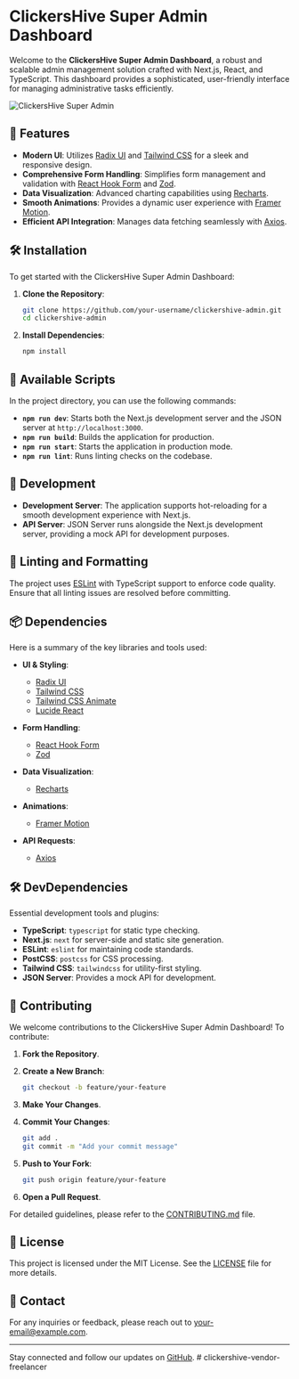 # ClickersHive Super Admin Dashboard

Welcome to the **ClickersHive Super Admin Dashboard**, a robust and scalable admin management solution crafted with Next.js, React, and TypeScript. This dashboard provides a sophisticated, user-friendly interface for managing administrative tasks efficiently.

![ClickersHive Super Admin](https://imgs.search.brave.com/RCmp1Ho0VDrBFv0huz3txczqcopY86YVM9T6bsK_PrQ/rs:fit:860:0:0:0/g:ce/aHR0cHM6Ly90YWls/a2l0cy5jb20vX2lw/eC9fL3NoYWRjbnVp/LWNvbXBvbmVudHMt/Mi5wbmc)

## 🚀 Features

- **Modern UI**: Utilizes [Radix UI](https://radix-ui.com/docs/primitives/overview-introduction) and [Tailwind CSS](https://tailwindcss.com/docs) for a sleek and responsive design.
- **Comprehensive Form Handling**: Simplifies form management and validation with [React Hook Form](https://react-hook-form.com/) and [Zod](https://zod.dev/).
- **Data Visualization**: Advanced charting capabilities using [Recharts](https://recharts.org/en-US).
- **Smooth Animations**: Provides a dynamic user experience with [Framer Motion](https://www.framer.com/api/motion/).
- **Efficient API Integration**: Manages data fetching seamlessly with [Axios](https://axios-http.com/).

## 🛠️ Installation

To get started with the ClickersHive Super Admin Dashboard:

1. **Clone the Repository**:
    ```bash
    git clone https://github.com/your-username/clickershive-admin.git
    cd clickershive-admin
    ```

2. **Install Dependencies**:
    ```bash
    npm install
    ```

## 🔧 Available Scripts

In the project directory, you can use the following commands:

- **`npm run dev`**: Starts both the Next.js development server and the JSON server at `http://localhost:3000`.
- **`npm run build`**: Builds the application for production.
- **`npm run start`**: Starts the application in production mode.
- **`npm run lint`**: Runs linting checks on the codebase.

## 🌟 Development

- **Development Server**: The application supports hot-reloading for a smooth development experience with Next.js.
- **API Server**: JSON Server runs alongside the Next.js development server, providing a mock API for development purposes.

## 📜 Linting and Formatting

The project uses [ESLint](https://eslint.org/) with TypeScript support to enforce code quality. Ensure that all linting issues are resolved before committing.

## 📦 Dependencies

Here is a summary of the key libraries and tools used:

- **UI & Styling**:
  - [Radix UI](https://radix-ui.com/docs/primitives/overview-introduction)
  - [Tailwind CSS](https://tailwindcss.com/docs)
  - [Tailwind CSS Animate](https://github.com/tailwindlabs/tailwindcss-animate)
  - [Lucide React](https://lucide.dev/)

- **Form Handling**:
  - [React Hook Form](https://react-hook-form.com/)
  - [Zod](https://zod.dev/)

- **Data Visualization**:
  - [Recharts](https://recharts.org/en-US)

- **Animations**:
  - [Framer Motion](https://www.framer.com/api/motion/)

- **API Requests**:
  - [Axios](https://axios-http.com/)

## 🛠️ DevDependencies

Essential development tools and plugins:

- **TypeScript**: `typescript` for static type checking.
- **Next.js**: `next` for server-side and static site generation.
- **ESLint**: `eslint` for maintaining code standards.
- **PostCSS**: `postcss` for CSS processing.
- **Tailwind CSS**: `tailwindcss` for utility-first styling.
- **JSON Server**: Provides a mock API for development.

## 🤝 Contributing

We welcome contributions to the ClickersHive Super Admin Dashboard! To contribute:

1. **Fork the Repository**.
2. **Create a New Branch**:
    ```bash
    git checkout -b feature/your-feature
    ```

3. **Make Your Changes**.
4. **Commit Your Changes**:
    ```bash
    git add .
    git commit -m "Add your commit message"
    ```

5. **Push to Your Fork**:
    ```bash
    git push origin feature/your-feature
    ```

6. **Open a Pull Request**.

For detailed guidelines, please refer to the [CONTRIBUTING.md](CONTRIBUTING.md) file.

## 📜 License

This project is licensed under the MIT License. See the [LICENSE](LICENSE) file for more details.

## 📧 Contact

For any inquiries or feedback, please reach out to [your-email@example.com](mailto:your-email@example.com).

---

Stay connected and follow our updates on [GitHub](https://github.com/your-username/clickershive-admin).
#   c l i c k e r s h i v e - v e n d o r - f r e e l a n c e r  
 